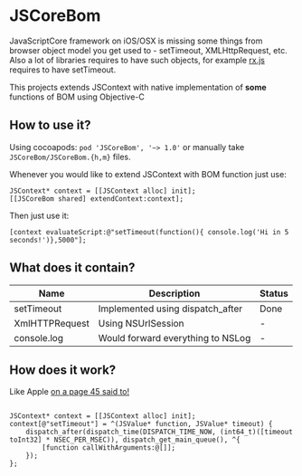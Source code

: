 # JSCoreBom
JavaScriptCore framework on iOS/OSX is missing some things from browser object model you get used to - setTimeout, XMLHttpRequest, etc. Also a lot of libraries requires to have such objects, for example [rx.js](https://github.com/Reactive-Extensions/RxJS/blob/v2.3.18/dist/rx.js#L1132) requires to have setTimeout.

This projects extends JSContext with native implementation of **some** functions of BOM using Objective-C

## How to use it?
Using cocoapods: `pod 'JSCoreBom', '~> 1.0'` or manually take `JSCoreBom/JSCoreBom.{h,m}` files.

Whenever you would like to extend JSContext with BOM function just use:
```
JSContext* context = [[JSContext alloc] init];
[[JSCoreBom shared] extendContext:context];
```

Then just use it:
```
[context evaluateScript:@"setTimeout(function(){ console.log('Hi in 5 seconds!')},5000"];
```

## What does it contain?

Name            | Description                         | Status
---             | ---                                 | ---
setTimeout      | Implemented using dispatch_after    | Done
XmlHTTPRequest  | Using NSUrlSession                  | -
console.log     | Would forward everything to NSLog   | -

## How does it work?
Like Apple [on a page 45 said to!](http://devstreaming.apple.com/videos/wwdc/2013/615xax5xpcdns8jyhaiszkz2p/615/615.pdf?dl=1)
```

JSContext* context = [[JSContext alloc] init];
context[@"setTimeout"] = ^(JSValue* function, JSValue* timeout) {
    dispatch_after(dispatch_time(DISPATCH_TIME_NOW, (int64_t)([timeout toInt32] * NSEC_PER_MSEC)), dispatch_get_main_queue(), ^{
        [function callWithArguments:@[]];
    });
};
```

